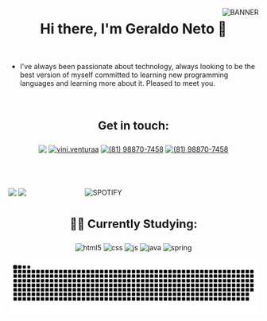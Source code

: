 <a href="https://www.linkedin.com/in/geraldo-neto-5b919a22b/" target="blank"><img align="right" src="https://user-images.githubusercontent.com/101209789/185811405-ff6e74bc-6ce1-4968-b0d2-3c2f71790514.png" alt="BANNER"/></a>

<h1 align="center">Hi there, I'm Geraldo Neto 👋</h1> <br/> 

- I've always been passionate about technology, always looking to be the best version of myself committed to learning new programming languages ​​and learning more about it. Pleased to meet you.

</br>

<h3 align="center" style="font-size:23px">Get in touch:</h3>

<p align="center">
<a href="https://www.linkedin.com/in/geraldo-neto-5b919a22b/" target="blank"><img align="center" src="https://img.shields.io/badge/LinkedIn-0077B5?style=for-the-badge&logo=linkedin&logoColor=white"/></a>
<a href="https://www.instagram.com/geraldosneto_/" target="blank"><img align="center" src="https://img.shields.io/badge/Instagram-E4405F?style=for-the-badge&logo=instagram&logoColor=white" alt="vini.venturaa"/></a>
<a href="https://api.whatsapp.com/send?phone=5581995160095&text=Ol%C3%A1%20Geraldo!%20Cheguei%20aqui%20atrav%C3%A9s%20do%20seu%20GitHub." target="blank"><img align="center" src="https://img.shields.io/badge/WhatsApp-25D366?style=for-the-badge&logo=whatsapp&logoColor=white" alt="(81) 98870-7458" /></a>
<a href="mailto:geraldospn26@gmail.com" target="blank"><img align="center" src="https://img.shields.io/badge/Gmail-D14836?style=for-the-badge&logo=gmail&logoColor=white" alt="(81) 98870-7458" /></a>
</p></br>

#

<a href="geraldodev.com" target="blank"><img align="right" src="https://user-images.githubusercontent.com/101209789/185812821-bc4ff904-f7ea-4da9-b7f9-127a25262606.png" width="350" alt="SPOTIFY"/> </a>

<div align="left">
  <img height="180em" src="https://github-readme-stats.vercel.app/api?username=gera26&show_icons=true&theme=radical"/>
  <img height="150em" src="https://github-readme-stats.vercel.app/api/top-langs/?username=gera26&layout=compact&theme=radical"/>
</div>

#

<h3 align="center"style="font-size:23px">👨‍🎓 Currently Studying:</h3>

<div align="center" style="display: inline_block">
  <img align="center" alt="html5" src="https://img.shields.io/badge/HTML5-E34F26?style=for-the-badge&logo=html5&logoColor=white" />
  <img align="center" alt="css" src="https://img.shields.io/badge/CSS3-1572B6?style=for-the-badge&logo=css3&logoColor=white" />
  <img align="center" alt="js" src="https://img.shields.io/badge/JavaScript-F7DF1E?style=for-the-badge&logo=javascript&logoColor=black" />
  <img align="center" alt="java" src="https://img.shields.io/badge/Java-ED8B00?style=for-the-badge&logo=java&logoColor=white" />
  <img align="center" alt="spring" src="https://img.shields.io/badge/Spring-6DB33F?style=for-the-badge&logo=spring&logoColor=white" />
</div><br/>

<div align="center">

  <picture>
  <source media="(prefers-color-scheme: dark)" srcset="https://raw.githubusercontent.com/platane/platane/output/github-contribution-grid-snake-dark.svg">
  <source media="(prefers-color-scheme: light)" srcset="https://raw.githubusercontent.com/platane/platane/output/github-contribution-grid-snake.svg">
  <img alt="github contribution grid snake animation" src="https://raw.githubusercontent.com/platane/platane/output/github-contribution-grid-snake.svg">
</picture> 
  
</div>
